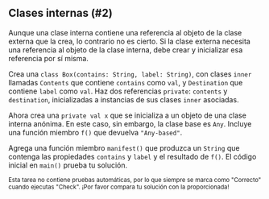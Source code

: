 ## Clases internas (#2)

Aunque una clase interna contiene una referencia al objeto de la clase externa que la crea, lo contrario no es cierto. Si la clase externa necesita una referencia al objeto de la clase interna, debe crear y inicializar esa referencia por sí misma.

Crea una `class Box(contains: String, label: String)`, con clases `inner` llamadas `Contents` que contiene `contains` como `val`, y `Destination` que contiene `label` como `val`. Haz dos referencias `private`: `contents` y `destination`, inicializadas a instancias de sus clases `inner` asociadas.

Ahora crea una `private val x` que se inicializa a un objeto de una clase interna anónima. En este caso, sin embargo, la clase base es `Any`. Incluye una función miembro `f()` que devuelva `"Any-based"`.

Agrega una función miembro `manifest()` que produzca un `String` que contenga las propiedades `contains` y `label` y el resultado de `f()`. El código inicial en `main()` prueba tu solución.

<sub> Esta tarea no contiene pruebas automáticas, por lo que siempre se marca como "Correcto" cuando ejecutas "Check". ¡Por favor compara tu solución con la proporcionada! </sub>